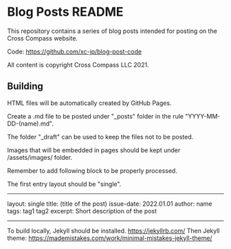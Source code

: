 Blog Posts README
=================

This repository contains a series of blog posts intended for posting on the
Cross Compass website.

Code: https://github.com/xc-jp/blog-post-code

All content is copyright Cross Compass LLC 2021.

## Building

HTML files will be automatically created by GitHub Pages.

Create a .md file to be posted under "\_posts" folder in the rule "YYYY-MM-DD-(name).md".

The folder "\_draft" can be used to keep the files not to be posted.

Images that will be embedded in pages should be kept under /assets/images/ folder.

Remember to add following block to be properly processed.

The first entry layout should be "single".

---
layout: single
title: (title of the post)
issue-date: 2022.01.01
author: name
tags: tag1 tag2
excerpt: Short description of the post

---

To build locally, Jekyll should be installed. https://jekyllrb.com/
Then Jekyll theme: https://mademistakes.com/work/minimal-mistakes-jekyll-theme/
